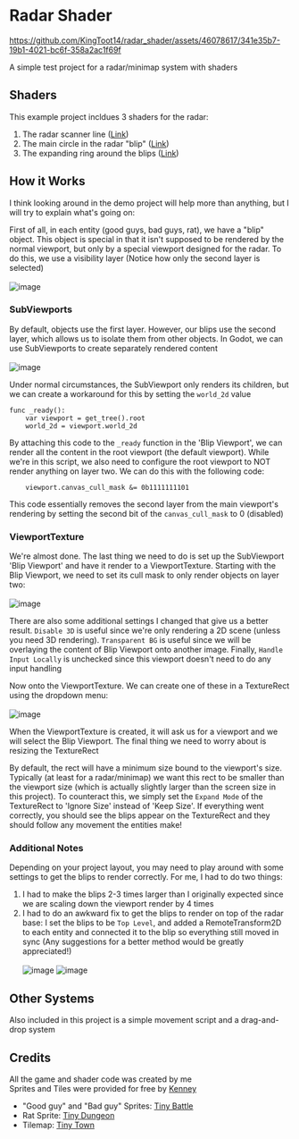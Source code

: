# Radar Shader
https://github.com/KingToot14/radar_shader/assets/46078617/341e35b7-19b1-4021-bc6f-358a2ac1f69f

A simple test project for a radar/minimap system with shaders

## Shaders
This example project incldues 3 shaders for the radar:
1. The radar scanner line ([Link](https://godotshaders.com/shader/radar-scanner))
2. The main circle in the radar "blip" ([Link](https://godotshaders.com/shader/radar-blip))
3. The expanding ring around the blips ([Link](https://godotshaders.com/shader/radar-blip-ring))

## How it Works
I think looking around in the demo project will help more than anything, but I will try to explain what's going on:

First of all, in each entity (good guys, bad guys, rat), we have a "blip" object. This object is special in that it isn't supposed to be rendered by the normal viewport, but only by a special viewport designed for the radar. To do this, we use a visibility layer (Notice how only the second layer is selected)\
\
![image](https://github.com/KingToot14/radar_shader/assets/46078617/69f4a2e5-d94f-4bcf-9e5e-5e5c1d6c7391)

### SubViewports
By default, objects use the first layer. However, our blips use the second layer, which allows us to isolate them from other objects. In Godot, we can use SubViewports to create separately rendered content\
\
![image](https://github.com/KingToot14/radar_shader/assets/46078617/693bc7b2-fbcc-48c8-8b53-331ce8292416)

Under normal circumstances, the SubViewport only renders its children, but we can create a workaround for this by setting the `world_2d` value
```gdscript
func _ready():
    var viewport = get_tree().root
    world_2d = viewport.world_2d
```
By attaching this code to the `_ready` function in the 'Blip Viewport', we can render all the content in the root viewport (the default viewport). While we're in this script, we also need to configure the root viewport to NOT render anything on layer two. We can do this with the following code:
```gdscript
    viewport.canvas_cull_mask &= 0b1111111101
```
This code essentially removes the second layer from the main viewport's rendering by setting the second bit of the `canvas_cull_mask` to 0 (disabled)

### ViewportTexture
We're almost done. The last thing we need to do is set up the SubViewport 'Blip Viewport' and have it render to a ViewportTexture. Starting with the Blip Viewport, we need to set its cull mask to only render objects on layer two:\
\
![image](https://github.com/KingToot14/radar_shader/assets/46078617/e22fa0af-cc91-4daa-83eb-41aa9d56c4b8)

There are also some additional settings I changed that give us a better result. `Disable 3D` is useful since we're only rendering a 2D scene (unless you need 3D rendering). `Transparent BG` is useful since we will be overlaying the content of Blip Viewport onto another image. Finally, `Handle Input Locally` is unchecked since this viewport doesn't need to do any input handling

Now onto the ViewportTexture. We can create one of these in a TextureRect using the dropdown menu:\
\
![image](https://github.com/KingToot14/radar_shader/assets/46078617/b4d4dda3-e64a-484d-a347-1885455c5bc5)

When the ViewportTexture is created, it will ask us for a viewport and we will select the Blip Viewport. The final thing we need to worry about is resizing the TextureRect

By default, the rect will have a minimum size bound to the viewport's size. Typically (at least for a radar/minimap) we want this rect to be smaller than the viewport size (which is actually slightly larger than the screen size in this project). To counteract this, we simply set the `Expand Mode` of the TextureRect to 'Ignore Size' instead of 'Keep Size'. If everything went correctly, you should see the blips appear on the TextureRect and they should follow any movement the entities make!

### Additional Notes
Depending on your project layout, you may need to play around with some settings to get the blips to render correctly. For me, I had to do two things:
1. I had to make the blips 2-3 times larger than I originally expected since we are scaling down the viewport render by 4 times
2. I had to do an awkward fix to get the blips to render on top of the radar base: I set the blips to be `Top Level`, and added a RemoteTransform2D to each entity and connected it to the blip so everything still moved in sync (Any suggestions for a better method would be greatly appreciated!)\
\
![image](https://github.com/KingToot14/radar_shader/assets/46078617/20195bdf-d3b2-47ef-be5f-e13a7b3e3d49)
![image](https://github.com/KingToot14/radar_shader/assets/46078617/520a2db9-d73a-4a0d-aad4-e4b77332900d)

## Other Systems
Also included in this project is a simple movement script and a drag-and-drop system 

## Credits
All the game and shader code was created by me\
Sprites and Tiles were provided for free by [Kenney](https://kenney.nl)
 - "Good guy" and "Bad guy" Sprites: [Tiny Battle](https://kenney.nl/assets/tiny-battle)
 - Rat Sprite: [Tiny Dungeon](https://kenney.nl/assets/tiny-dungeon)
 - Tilemap: [Tiny Town](https://kenney.nl/assets/tiny-town)
